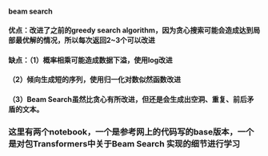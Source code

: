 #### beam search
#### 优点：改进了之前的greedy search algorithm，因为贪心搜索可能会造成达到局部最优解的情况，所以每次返回2~3个可以改进
#### 缺点：（1）概率相乘可能造成数据下溢，使用log改进
####       （2）倾向生成短的序列，使用归一化对数似然函数改进
####       （3）Beam Search虽然比贪心有所改进，但还是会生成出空洞、重复、前后矛盾的文本。

### 这里有两个notebook，一个是参考网上的代码写的base版本，一个是对包Transformers中关于Beam Search 实现的细节进行学习
